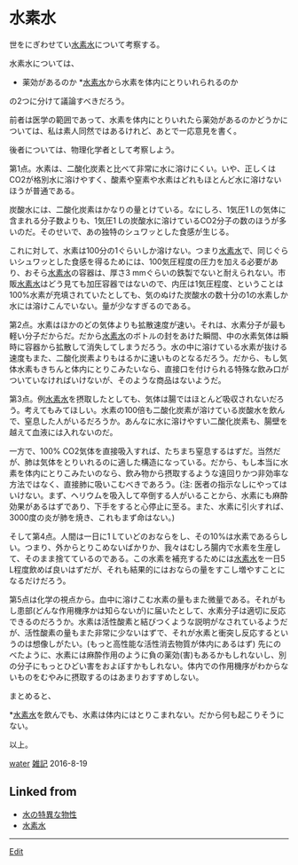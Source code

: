 # 水素水

世をにぎわせてい[水素水](水素水.md)について考察する。

水素水については、


* 薬効があるのか
*[水素水](水素水.md)から水素を体内にとりいれられるのか

の2つに分けて議論すべきだろう。

前者は医学の範囲であって、水素を体内にとりいれたら薬効があるのかどうかについては、私は素人同然ではあるけれど、あとで一応意見を書く。

後者については、物理化学者として考察しよう。

第1点。水素は、二酸化炭素と比べて非常に水に溶けにくい。いや、正しくはCO2が格別水に溶けやすく、酸素や窒素や水素はどれもほとんど水に溶けないほうが普通である。

炭酸水には、二酸化炭素はかなりの量とけている。なにしろ、1気圧1 Lの気体に含まれる分子数よりも、1気圧1 Lの炭酸水に溶けているCO2分子の数のほうが多いのだ。そのせいで、あの独特のシュワッとした食感が生じる。

これに対して、水素は100分の1ぐらいしか溶けない。つまり[水素水](水素水.md)で、同じぐらいシュワッとした食感を得るためには、100気圧程度の圧力を加える必要があり、おそら[水素水](水素水.md)の容器は、厚さ3 mmぐらいの鉄製でないと耐えられない。市販[水素水](水素水.md)はどう見ても加圧容器ではないので、内圧は1気圧程度、ということは100%水素が充填されていたとしても、気のぬけた炭酸水の数十分の1の水素しか水には溶けこんでいない。量が少なすぎるのである。

第2点。水素はほかのどの気体よりも拡散速度が速い。それは、水素分子が最も軽い分子だからだ。だから[水素水](水素水.md)のボトルの封をあけた瞬間、中の水素気体は瞬時に容器から拡散して消失してしまうだろう。水の中に溶けている水素が抜ける速度もまた、二酸化炭素よりもはるかに速いものとなるだろう。だから、もし気体水素もきちんと体内にとりこみたいなら、直接口を付けられる特殊な飲み口がついていなければいけないが、そのような商品はないようだ。

第3点。例[水素水](水素水.md)を摂取したとしても、気体は腸ではほとんど吸収されないだろう。考えてもみてほしい。水素の100倍も二酸化炭素が溶けている炭酸水を飲んで、窒息した人がいるだろうか。あんなに水に溶けやすい二酸化炭素も、腸壁を越えて血液には入れないのだ。

一方で、100% CO2気体を直接吸入すれば、たちまち窒息するはずだ。当然だが、肺は気体をとりいれるのに適した構造になっている。だから、もし本当に水素を体内にとりこみたいのなら、飲み物から摂取するような遠回りかつ非効率な方法ではなく、直接肺に吸いこむべきであろう。(注: 医者の指示なしにやってはいけない。まず、ヘリウムを吸入して卒倒する人がいることから、水素にも麻酔効果があるはずであり、下手をすると心停止に至る。また、水素に引火すれば、3000度の炎が肺を焼き、これもまず命はない。)

そして第4点。人間は一日に1 Lていどのおならをし、その10%は水素であるらしい。つまり、外からとりこめないばかりか、我々はむしろ腸内で水素を生産して、そのまま捨てているのである。この水素を補充するためには[水素水](水素水.md)を一日5 L程度飲めば良いはずだが、それも結果的にはおならの量をすこし増やすことになるだけだろう。

第5点は化学の視点から。血中に溶けこむ水素の量もまた微量である。それがもし患部(どんな作用機序かは知らないが)に届いたとして、水素分子は適切に反応できるのだろうか。水素は活性酸素と結びつくような説明がなされているようだが、活性酸素の量もまた非常に少ないはずで、それが水素と衝突し反応するというのは想像しがたい。(もっと高性能な活性消去物質が体内にあるはず) 先にのべたように、水素には麻酔作用のように負の薬効(害)もあるかもしれないし、別の分子にもっとひどい害をおよぼすかもしれない。体内での作用機序がわからないものをむやみに摂取するのはあまりおすすめしない。

まとめると、


*[水素水](水素水.md)を飲んでも、水素は体内にはとりこまれない。だから何も起こりそうにない。

以上。

[water](water.md) [雑記](雑記.md) 
2016-8-19

## Linked from

* [水の特異な物性](水の特異な物性.md)
* [水素水](水素水.md)


----
[Edit](https://github.com/vitroid/vitroid.github.io/edit/master/MD/水素水.md)

